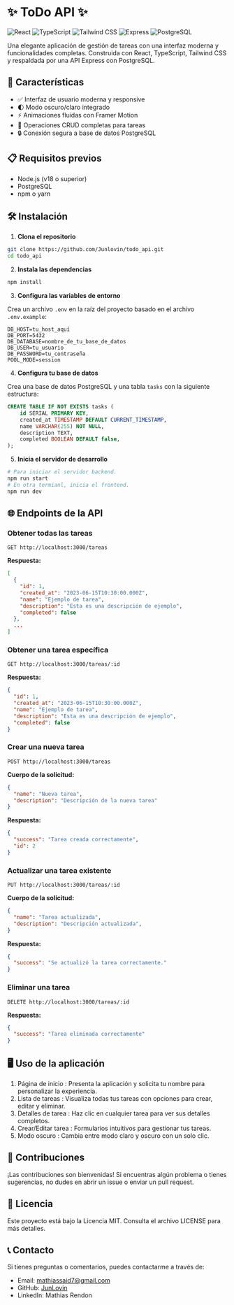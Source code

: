 # ✨ ToDo API ✨

![React](https://img.shields.io/badge/React-19.0.0-61DAFB?style=flat-square&logo=react)
![TypeScript](https://img.shields.io/badge/TypeScript-5.7.2-3178C6?style=flat-square&logo=typescript)
![Tailwind CSS](https://img.shields.io/badge/Tailwind-4.1.3-38B2AC?style=flat-square&logo=tailwind-css)
![Express](https://img.shields.io/badge/Express-5.1.0-000000?style=flat-square&logo=express)
![PostgreSQL](https://img.shields.io/badge/PostgreSQL-8.14.1-336791?style=flat-square&logo=postgresql)

Una elegante aplicación de gestión de tareas con una interfaz moderna y funcionalidades completas. Construida con React, TypeScript, Tailwind CSS y respaldada por una API Express con PostgreSQL.

## 🚀 Características

- ✅ Interfaz de usuario moderna y responsive
- 🌓 Modo oscuro/claro integrado
- ⚡ Animaciones fluidas con Framer Motion
- 🔄 Operaciones CRUD completas para tareas
- 🔒 Conexión segura a base de datos PostgreSQL

## 📋 Requisitos previos

- Node.js (v18 o superior)
- PostgreSQL
- npm o yarn

## 🛠️ Instalación

1. **Clona el repositorio**

```bash
git clone https://github.com/Junlovin/todo_api.git
cd todo_api
```

2. **Instala las dependencias**

```bash
npm install
```

3. **Configura las variables de entorno**

Crea un archivo `.env` en la raíz del proyecto basado en el archivo `.env.example`:

```
DB_HOST=tu_host_aquí
DB_PORT=5432
DB_DATABASE=nombre_de_tu_base_de_datos
DB_USER=tu_usuario
DB_PASSWORD=tu_contraseña
POOL_MODE=session
```

4. **Configura tu base de datos**

Crea una base de datos PostgreSQL y una tabla `tasks` con la siguiente estructura:

```sql
CREATE TABLE IF NOT EXISTS tasks (
    id SERIAL PRIMARY KEY,
    created_at TIMESTAMP DEFAULT CURRENT_TIMESTAMP,
    name VARCHAR(255) NOT NULL,
    description TEXT,
    completed BOOLEAN DEFAULT false,
);
```

5. **Inicia el servidor de desarrollo**

```bash
# Para iniciar el servidor backend.
npm run start
# En otra termianl, inicia el frontend.
npm run dev
```

## 🌐 Endpoints de la API

### Obtener todas las tareas

```plaintext
GET http://localhost:3000/tareas
```

**Respuesta:**

```json
[
  {
    "id": 1,
    "created_at": "2023-06-15T10:30:00.000Z",
    "name": "Ejemplo de tarea",
    "description": "Esta es una descripción de ejemplo",
    "completed": false
  },
  ...
]
```

### Obtener una tarea específica

```plaintext
GET http://localhost:3000/tareas/:id
```

**Respuesta:**

```json
{
  "id": 1,
  "created_at": "2023-06-15T10:30:00.000Z",
  "name": "Ejemplo de tarea",
  "description": "Esta es una descripción de ejemplo",
  "completed": false
}
```

### Crear una nueva tarea

```plaintext
POST http://localhost:3000/tareas
```

**Cuerpo de la solicitud:**

```json
{
  "name": "Nueva tarea",
  "description": "Descripción de la nueva tarea"
}
```

**Respuesta:**

```json
{
  "success": "Tarea creada correctamente",
  "id": 2
}
```

### Actualizar una tarea existente

```plaintext
PUT http://localhost:3000/tareas/:id
```

**Cuerpo de la solicitud:**

```json
{
  "name": "Tarea actualizada",
  "description": "Descripción actualizada",
}
```

**Respuesta:**

```json
{
  "success": "Se actualizó la tarea correctamente."
}
```

### Eliminar una tarea

```plaintext
DELETE http://localhost:3000/tareas/:id
```

**Respuesta:**

```json
{
  "success": "Tarea eliminada correctamente"
}
```

## 🖥️ Uso de la aplicación

1. Página de inicio : Presenta la aplicación y solicita tu nombre para personalizar la experiencia.
2. Lista de tareas : Visualiza todas tus tareas con opciones para crear, editar y eliminar.
3. Detalles de tarea : Haz clic en cualquier tarea para ver sus detalles completos.
4. Crear/Editar tarea : Formularios intuitivos para gestionar tus tareas.
5. Modo oscuro : Cambia entre modo claro y oscuro con un solo clic.

## 🤝 Contribuciones

¡Las contribuciones son bienvenidas! Si encuentras algún problema o tienes sugerencias, no dudes en abrir un issue o enviar un pull request.

## 📝 Licencia

Este proyecto está bajo la Licencia MIT. Consulta el archivo LICENSE para más detalles.

## 📞 Contacto

Si tienes preguntas o comentarios, puedes contactarme a través de:

- Email: [mathiassaid7@gmail.com](mailto:mathiassaid7@gmail.com)
- GitHub: [JunLovin](https://github.com/junlovin)
- LinkedIn: Mathias Rendon